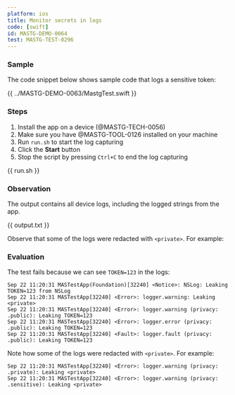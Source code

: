 ```yaml
---
platform: ios
title: Monitor secrets in logs
code: [swift]
id: MASTG-DEMO-0064
test: MASTG-TEST-0296
---
```


### Sample

The code snippet below shows sample code that logs a sensitive token:

{{ ../MASTG-DEMO-0063/MastgTest.swift }}

### Steps

1. Install the app on a device (@MASTG-TECH-0056)
2. Make sure you have @MASTG-TOOL-0126 installed on your machine
3. Run `run.sh` to start the log capturing
4. Click the **Start** button
5. Stop the script by pressing `Ctrl+C` to end the log capturing

{{ run.sh }}

### Observation

The output contains all device logs, including the logged strings from the app.

{{ output.txt }}

Observe that some of the logs were redacted with `<private>`. For example:

### Evaluation

The test fails because we can see `TOKEN=123` in the logs:

```text
Sep 22 11:20:31 MASTestApp(Foundation)[32240] <Notice>: NSLog: Leaking TOKEN=123 from NSLog
Sep 22 11:20:31 MASTestApp[32240] <Error>: logger.warning: Leaking <private>
Sep 22 11:20:31 MASTestApp[32240] <Error>: logger.warning (privacy: .public): Leaking TOKEN=123
Sep 22 11:20:31 MASTestApp[32240] <Error>: logger.error (privacy: .public): Leaking TOKEN=123
Sep 22 11:20:31 MASTestApp[32240] <Fault>: logger.fault (privacy: .public): Leaking TOKEN=123
```

Note how some of the logs were redacted with `<private>`. For example:

```text
Sep 22 11:20:31 MASTestApp[32240] <Error>: logger.warning (privacy: .private): Leaking <private>
Sep 22 11:20:31 MASTestApp[32240] <Error>: logger.warning (privacy: .sensitive): Leaking <private>
```
